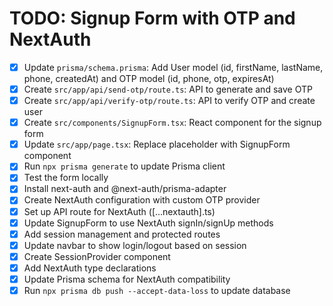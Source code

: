 # TODO: Signup Form with OTP and NextAuth

- [x] Update `prisma/schema.prisma`: Add User model (id, firstName, lastName, phone, createdAt) and OTP model (id, phone, otp, expiresAt)
- [x] Create `src/app/api/send-otp/route.ts`: API to generate and save OTP
- [x] Create `src/app/api/verify-otp/route.ts`: API to verify OTP and create user
- [x] Create `src/components/SignupForm.tsx`: React component for the signup form
- [x] Update `src/app/page.tsx`: Replace placeholder with SignupForm component
- [x] Run `npx prisma generate` to update Prisma client
- [x] Test the form locally
- [x] Install next-auth and @next-auth/prisma-adapter
- [x] Create NextAuth configuration with custom OTP provider
- [x] Set up API route for NextAuth ([...nextauth].ts)
- [x] Update SignupForm to use NextAuth signIn/signUp methods
- [x] Add session management and protected routes
- [x] Update navbar to show login/logout based on session
- [x] Create SessionProvider component
- [x] Add NextAuth type declarations
- [x] Update Prisma schema for NextAuth compatibility
- [x] Run `npx prisma db push --accept-data-loss` to update database
